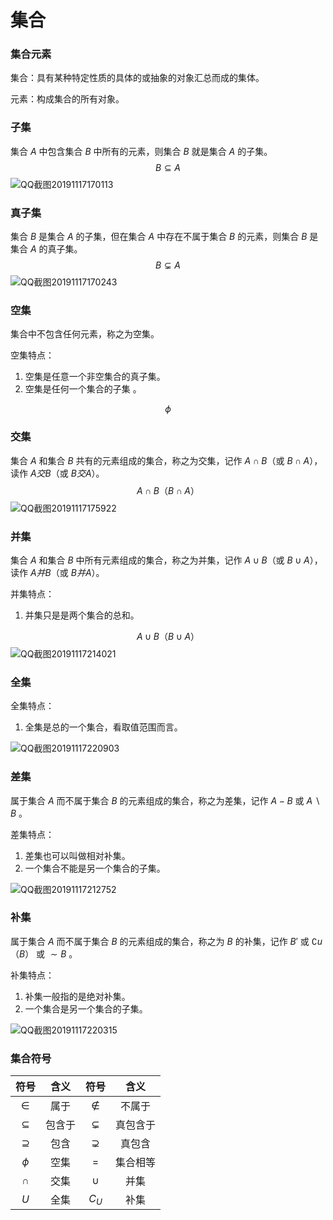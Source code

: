 # 集合

### 集合元素

集合：具有某种特定性质的具体的或抽象的对象汇总而成的集体。

元素：构成集合的所有对象。

### 子集

集合 $A$ 中包含集合 $B$ 中所有的元素，则集合 $B$ 就是集合 $A$ 的子集。
$$
B\subseteq A
$$
![QQ截图20191117170113](image/QQ截图20191117170113.png)

### 真子集

集合 $B$ 是集合 $A$ 的子集，但在集合 $A$ 中存在不属于集合 $B$ 的元素，则集合 $B$ 是集合 $A$ 的真子集。
$$
B\subsetneq A
$$
![QQ截图20191117170243](image/QQ截图20191117170243.png)

### 空集

集合中不包含任何元素，称之为空集。

空集特点：

1. 空集是任意一个非空集合的真子集。
2. 空集是任何一个集合的子集 。

$$
\phi
$$

### 交集

集合 $A$ 和集合 $B$ 共有的元素组成的集合，称之为交集，记作 $A∩B$（或 $B∩A$），读作 $A交B$（或 $B交A$）。
$$
A∩B（B∩A）
$$
![QQ截图20191117175922](image/QQ截图20191117175922.png)

### 并集

集合 $A$ 和集合 $B$ 中所有元素组成的集合，称之为并集，记作 $A∪B$（或 $B∪A$），读作 $A并B$（或 $B并A$）。

并集特点：

1. 并集只是是两个集合的总和。

$$
A∪B（B∪A）
$$
![QQ截图20191117214021](image/QQ截图20191117214021.png)

### 全集

全集特点：

1. 全集是总的一个集合，看取值范围而言。

![QQ截图20191117220903](image/QQ截图20191117220903.png)

### 差集

属于集合 $A$ 而不属于集合 $B$ 的元素组成的集合，称之为差集，记作 $A-B$ 或 $A\backslash{B}$ 。

差集特点：

1. 差集也可以叫做相对补集。
2. 一个集合不能是另一个集合的子集。

![QQ截图20191117212752](image/QQ截图20191117212752.png)

### 补集

属于集合 $A$ 而不属于集合 $B$ 的元素组成的集合，称之为 $B$ 的补集，记作 $B'$ 或 $∁u（B）$ 或 $\sim{B}$ 。

补集特点：

1. 补集一般指的是绝对补集。
2. 一个集合是另一个集合的子集。

![QQ截图20191117220315](image/QQ截图20191117220315.png)

### 集合符号

|    符号     |  含义  |     符号     |   含义   |
| :---------: | :----: | :----------: | :------: |
|    $\in$    |  属于  |   $\notin$   |  不属于  |
| $\subseteq$ | 包含于 | $\subsetneq$ | 真包含于 |
| $\supseteq$ |  包含  | $\supsetneq$ |  真包含  |
|   $\phi$    |  空集  |     $=$      | 集合相等 |
|   $\cap$    |  交集  |    $\cup$    |   并集   |
|     $U$     |  全集  |   $C_{U}$    |   补集   |

